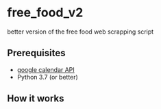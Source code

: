 # free_food_v2
better version of the free food web scrapping script

## Prerequisites
- [google calendar API](https://developers.google.com/calendar)
- Python 3.7 (or better)

## How it works

